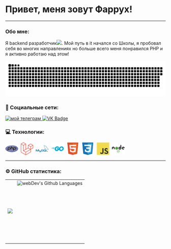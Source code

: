 # Привет, меня зовут Фаррух!

---

### Обо мне:

Я backend разработчик<img src="https://media.giphy.com/media/WUlplcMpOCEmTGBtBW/giphy.gif" width="30px">. Мой путь в it начался со Школы, я пробовал себя во многих направлениях но больше всего меня понравился PHP и я активно работаю над этом!

<p align="center">
 <img width="600" src="github-snake.svg" alt="snake"/>
</p>

### 🤝 Социальные сети:
   </a>
    <a href="https://t.me/netronic21" target="_blank">
      <img src="https://cdn-icons-png.flaticon.com/512/2111/2111646.png" width="40" height="40" alt="мой телеграм" />
    </a>
    <a href="https://vk.com/fedya_1337" target="_blank">
      <img src="https://cdn-icons-png.flaticon.com/512/145/145813.png" width="40" height="40" alt="VK Badge"/>
    </a>
   
  </div>


### 💻 Технологии:

<div> 
 <img src="https://github.com/devicons/devicon/blob/master/icons/php/php-original.svg" title="PhP/PhP" alt="Laravel/PhP" width="40" height="40"/>&nbsp
  <img src="https://github.com/devicons/devicon/blob/master/icons/laravel/laravel-original.svg" title="Laravel/Laravel" alt="Laravel/Laravel" width="40" height="40"/>&nbsp;
  <img src="https://github.com/devicons/devicon/blob/master/icons/mysql/mysql-plain-wordmark.svg" title="MySql" alt="git" width="40" height="40"/>&nbsp
   <img src="https://github.com/devicons/devicon/blob/master/icons/go/go-original-wordmark.svg" title="Golang" alt="git" width="40" height="40"/>&nbsp
  <img src="https://github.com/devicons/devicon/blob/master/icons/html5/html5-original.svg" title="html5" alt="html5" width="40" height="40"/>&nbsp
  <img src="https://github.com/devicons/devicon/blob/master/icons/css3/css3-original.svg" title="css" alt="css" width="40" height="40"/>&nbsp
  <img src="https://github.com/devicons/devicon/blob/master/icons/javascript/javascript-original.svg" title="javascript" alt="javascript" width="40" height="40"/>&nbsp
  <img src="https://github.com/devicons/devicon/blob/master/icons/nodejs/nodejs-original-wordmark.svg" title="nodejs" alt="nodejs" width="40" height="40"/>&nbsp


 </div>

---
### ⚙️ GitHub статистика:

<table>
  <tr>
    <td>
     <p align="left"><img width="170%"  src="https://github-readme-stats.vercel.app/api?username=Crewrimple&show_icons=true&theme=monokai&count_private=true" 
    </td>
    <td>
      <img height="195px" align="right" alt="webDev's Github Languages" src="https://github-readme-stats-sigma-five.vercel.app/api/top-langs/?username=Crewrimple&layout=compact&theme=vision-friendly-dark" />
    </td>
  </tr>
</table>


